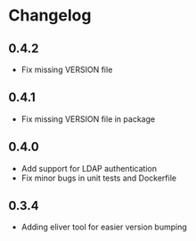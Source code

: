 # Changelog

## 0.4.2
* Fix missing VERSION file

## 0.4.1
* Fix missing VERSION file in package

## 0.4.0
* Add support for LDAP authentication
* Fix minor bugs in unit tests and Dockerfile

## 0.3.4
* Adding eliver tool for easier version bumping

